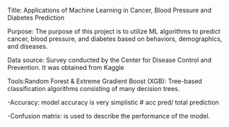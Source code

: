Title: Applications of Machine Learning in Cancer, Blood Pressure and Diabetes Prediction

Purpose: The purpose of this project is to utilize ML algorithms to predict cancer, blood pressure, and diabetes based on behaviors, demographics, and diseases.

Data source: Survey conducted by the Center for Disease Control and Prevention. It was obtained from Kaggle

Tools:Random Forest & Extreme Gradient Boost (XGB): Tree-based classification algorithms consisting of many decision trees.

-Accuracy: model accuracy is very simplistic # acc pred/ total prediction

-Confusion matrix: is used to describe the performance of the model.
